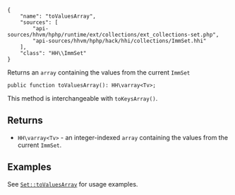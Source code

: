 ``` yamlmeta
{
    "name": "toValuesArray",
    "sources": [
        "api-sources/hhvm/hphp/runtime/ext/collections/ext_collections-set.php",
        "api-sources/hhvm/hphp/hack/hhi/collections/ImmSet.hhi"
    ],
    "class": "HH\\ImmSet"
}
```




Returns an ` array ` containing the values from the current `` ImmSet ``




``` Hack
public function toValuesArray(): HH\varray<Tv>;
```




This method is interchangeable with ` toKeysArray() `.




## Returns




+ ` HH\varray<Tv> ` - an integer-indexed `` array `` containing the values from the
  current ``` ImmSet ```.




## Examples




See [` Set::toValuesArray `](</hack/reference/class/Set/toValuesArray/#examples>) for usage examples.
<!-- HHAPIDOC -->
